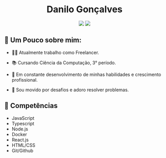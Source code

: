<h1 align="center">
  Danilo Gonçalves
</h1>

<p align="center">
  <a href="https://www.linkedin.com/in/goncadanilo/"><img src="https://img.shields.io/badge/-LinkedIn-blue?style=flat-square&logo=Linkedin&logoColor=white&link=https://www.linkedin.com/in/goncadanilo/"></a>
  <a href="https://github.com/goncadanilo"><img src="https://img.shields.io/badge/-GitHub-000?style=flat-square&logo=Github&logoColor=white&link=https://github.com/goncadanilo"></a>
</p>

## 🧐 Um Pouco sobre mim:

- 👨‍💻 Atualmente trabalho como Freelancer.

- 📚 Cursando Ciência da Computação, 3° período.

- 🚀 Em constante desenvolvimento de minhas habilidades e crescimento profissional.

- 🤩 Sou movido por desafios e adoro resolver problemas.

## :muscle: Competências

- JavaScript
- Typescript
- Node.js
- Docker
- React.js
- HTML/CSS
- Git/Github

